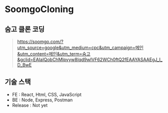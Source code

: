 # SoomgoCloning

## 숨고 클론 코딩
> https://soomgo.com/?utm_source=google&utm_medium=cpc&utm_campaign=메인&utm_content=메인&utm_term=숨고&gclid=EAIaIQobChMIpvyw8Iqd9wIVF62WCh0ftQ2fEAAYASAAEgJ_I_D_BwE


## 기술 스택
 - FE : React, Html, CSS, JavaScript
 - BE : Node, Express, Postman
 - Release : Not yet
